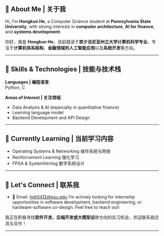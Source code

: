## 👋 About Me | 关于我

Hi, I'm **Hongkun He**, a Computer Science student at **Pennsylvania State University**, with strong interests in **computer architecture**, **AI for finance**, and **systems development**.

你好，我是 **Hongkun He**，目前就读于**宾夕法尼亚州立大学计算机科学专业**，专注于**计算机体系结构**、**金融领域的人工智能应用**以及**系统开发**等方向。

---

## 🔧 Skills & Technologies | 技能与技术栈

**Languages | 编程语言**:  
Python, C


**Areas of Interest | 关注领域**:  
- Data Analysis & AI (especially in quantitative finance)
- Learning language model
- Backend Development and API Design


---

## 🌱 Currently Learning | 当前学习内容

- Operating Systems & Networking 操作系统与网络
- Reinforcement Learning 强化学习
- FPGA & SystemVerilog 数字系统设计

---

## 🤝 Let's Connect | 联系我

- 📧 Email: hqh5412@psu.edu
I’m actively looking for internship opportunities in software development, backend engineering, or hardware-software co-design. Feel free to reach out!

我正在积极寻找**软件开发、后端开发或大模型设计**方向的实习机会，欢迎联系我交流与合作！

---
